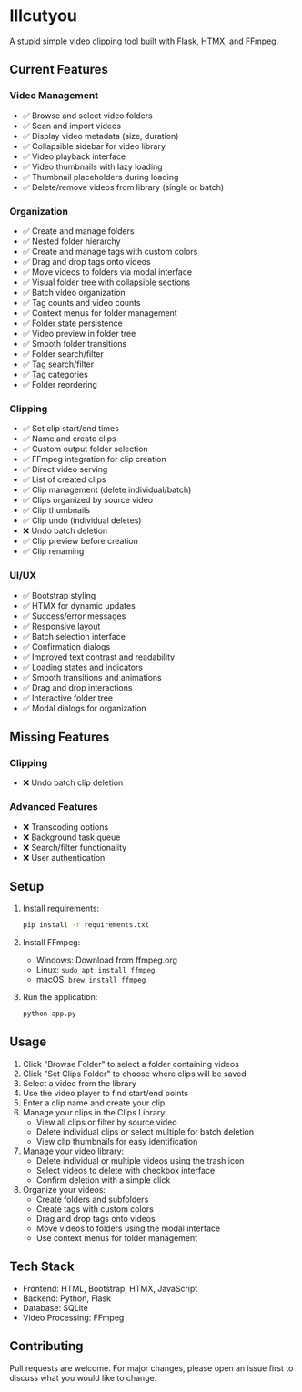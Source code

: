 # Illcutyou

A stupid simple video clipping tool built with Flask, HTMX, and FFmpeg.

## Current Features

### Video Management
- ✅ Browse and select video folders
- ✅ Scan and import videos
- ✅ Display video metadata (size, duration)
- ✅ Collapsible sidebar for video library
- ✅ Video playback interface
- ✅ Video thumbnails with lazy loading
- ✅ Thumbnail placeholders during loading
- ✅ Delete/remove videos from library (single or batch)

### Organization
- ✅ Create and manage folders
- ✅ Nested folder hierarchy
- ✅ Create and manage tags with custom colors
- ✅ Drag and drop tags onto videos
- ✅ Move videos to folders via modal interface
- ✅ Visual folder tree with collapsible sections
- ✅ Batch video organization
- ✅ Tag counts and video counts
- ✅ Context menus for folder management
- ✅ Folder state persistence
- ✅ Video preview in folder tree
- ✅ Smooth folder transitions
- ✅ Folder search/filter
- ✅ Tag search/filter
- ✅ Tag categories
- ✅ Folder reordering


### Clipping
- ✅ Set clip start/end times
- ✅ Name and create clips
- ✅ Custom output folder selection
- ✅ FFmpeg integration for clip creation
- ✅ Direct video serving
- ✅ List of created clips
- ✅ Clip management (delete individual/batch)
- ✅ Clips organized by source video
- ✅ Clip thumbnails
- ✅ Clip undo (individual deletes)
- ❌ Undo batch deletion
- ✅ Clip preview before creation
- ✅ Clip renaming

### UI/UX
- ✅ Bootstrap styling
- ✅ HTMX for dynamic updates
- ✅ Success/error messages
- ✅ Responsive layout
- ✅ Batch selection interface
- ✅ Confirmation dialogs
- ✅ Improved text contrast and readability
- ✅ Loading states and indicators
- ✅ Smooth transitions and animations
- ✅ Drag and drop interactions
- ✅ Interactive folder tree
- ✅ Modal dialogs for organization

## Missing Features

### Clipping
- ❌ Undo batch clip deletion

### Advanced Features
- ❌ Transcoding options
- ❌ Background task queue
- ❌ Search/filter functionality
- ❌ User authentication

## Setup

1. Install requirements:
   ```bash
   pip install -r requirements.txt
   ```

2. Install FFmpeg:
   - Windows: Download from ffmpeg.org
   - Linux: `sudo apt install ffmpeg`
   - macOS: `brew install ffmpeg`

3. Run the application:
   ```bash
   python app.py
   ```

## Usage

1. Click "Browse Folder" to select a folder containing videos
2. Click "Set Clips Folder" to choose where clips will be saved
3. Select a video from the library
4. Use the video player to find start/end points
5. Enter a clip name and create your clip
6. Manage your clips in the Clips Library:
   - View all clips or filter by source video
   - Delete individual clips or select multiple for batch deletion
   - View clip thumbnails for easy identification
7. Manage your video library:
   - Delete individual or multiple videos using the trash icon
   - Select videos to delete with checkbox interface
   - Confirm deletion with a simple click
8. Organize your videos:
   - Create folders and subfolders
   - Create tags with custom colors
   - Drag and drop tags onto videos
   - Move videos to folders using the modal interface
   - Use context menus for folder management

## Tech Stack

- Frontend: HTML, Bootstrap, HTMX, JavaScript
- Backend: Python, Flask
- Database: SQLite
- Video Processing: FFmpeg

## Contributing

Pull requests are welcome. For major changes, please open an issue first to discuss what you would like to change.